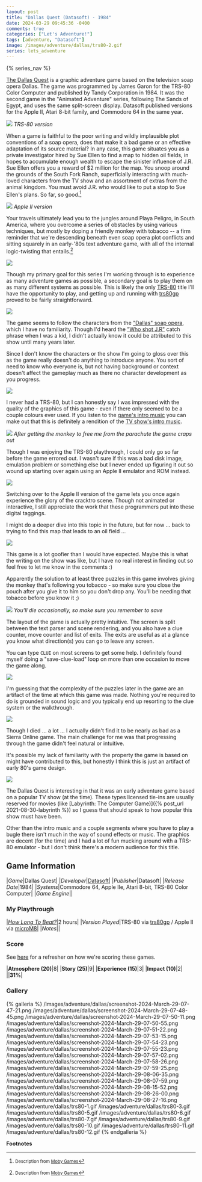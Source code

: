 ```yaml
---
layout: post
title: "Dallas Quest (Datasoft) - 1984"
date: 2024-03-29 09:45:36 -0400
comments: true
categories: ["Let's Adventure!"]
tags: [adventure, "Datasoft"]
image: /images/adventure/dallas/trs80-2.gif
series: lets_adventure
---
```

{% series_nav %}

[The Dallas Quest](https://en.wikipedia.org/wiki/The_Dallas_Quest) is a graphic adventure game based on the television soap opera Dallas. The game was programmed by James Garon for the TRS-80 Color Computer and published by Tandy Corporation in 1984. It was the second game in the "Animated Adventure" series, following The Sands of Egypt, and uses the same split-screen display. Datasoft published versions for the Apple II, Atari 8-bit family, and Commodore 64 in the same year.

![](/images/adventure/dallas/trs80-4.gif)
_TRS-80 version_

When a game is faithful to the poor writing and wildly implausible plot conventions of a soap opera, does that make it a bad game or an effective adaptation of its source material? In any case, this game situates you as a private investigator hired by Sue Ellen to find a map to hidden oil fields, in hopes to accumulate enough wealth to escape the sinister influence of J.R. Sue Ellen offers you a reward of $2 million for the map. You snoop around the grounds of the South Fork Ranch, superficially interacting with much-loved characters from the TV show and an assortment of extras from the animal kingdom. You must avoid J.R. who would like to put a stop to Sue Ellen's plans. So far, so good.[^1]

![](/images/adventure/dallas/screenshot-2024-March-29-07-53-44.png)
_Apple II version_

Your travels ultimately lead you to the jungles around Playa Peligro, in South America, where you overcome a series of obstacles by using various techniques, but mostly by doping a friendly monkey with tobacco -- a firm reminder that we're descending beneath even soap opera plot conflicts and sitting squarely in an early-'80s text adventure game, with all of the internal logic-twisting that entails.[^1]

![](/images/adventure/dallas/trs80-0.gif)

Though my primary goal for this series I'm working through is to experience as many adventure games as possible, a secondary goal is to play them on as many different systems as possible. This is likely the only [TRS-80](https://en.wikipedia.org/wiki/TRS-80) title I'll have the opportunity to play, and getting up and running with [trs80gp](http://48k.ca/trs80gp.html) proved to be fairly straightforward.

![](/images/adventure/dallas/trs80-8.gif)

The game seems to follow the characters from the ["Dallas" soap opera](https://en.wikipedia.org/wiki/Dallas_(1978_TV_series)), which I have no familiarity. Though I'd heard the ["Who shot J.R"](https://en.wikipedia.org/wiki/Who_shot_J.R.%3F) catch phrase when I was a kid, I didn't actually know it could be attributed to this show until many years later.

Since I don't know the characters or the show I'm going to gloss over this as the game really doesn't do anything to introduce anyone. You sort of need to know who everyone is, but not having background or context doesn't affect the gameplay much as there no character development as you progress.

![](/images/adventure/dallas/trs80-13.gif)

I never had a TRS-80, but I can honestly say I was impressed with the quality of the graphics of this game - even if there only seemed to be a couple colours ever used. If you listen to the [game's intro music](https://youtu.be/-Yd_Pe183lU?t=35) you can make out that this is definitely a rendition of the [TV show's intro music](https://www.youtube.com/watch?v=8sKX3tWaOew).

![](/images/adventure/dallas/trs80-14.gif)
_After getting the monkey to free me from the parachute the game craps out_

Though I was enjoying the TRS-80 playthrough, I could only go so far before the game errored out. I wasn't sure if this was a bad disk image, emulation problem or something else but I never ended up figuring it out so wound up starting over again using an Apple II emulator and ROM instead.

![](/images/adventure/dallas/screenshot-2024-March-29-07-46-55.png)

Switching over to the Apple II version of the game lets you once again experience the glory of the cracktro scene. Though not animated or interactive, I still appreciate the work that these programmers put into these digital taggings.

I might do a deeper dive into this topic in the future, but for now ... back to trying to find this map that leads to an oil field ...

![](/images/adventure/dallas/screenshot-2024-March-29-07-57-48.png)

This game is a lot goofier than I would have expected. Maybe this is what the writing on the show was like, but I have no real interest in finding out so feel free to let me know in the comments :)

Apparently the solution to at least three puzzles in this game involves giving the monkey that's following you tobacco - so make sure you close the pouch after you give it to him so you don't drop any. You'll be needing that tobacco before you know it ;)

![](/images/adventure/dallas/screenshot-2024-March-29-07-59-59.png)
_You'll die occasionally, so make sure you remember to save_

The layout of the game is actually pretty intuitive. The screen is split between the text parser and scene rendering, and you also have a clue counter, move counter and list of exits. The exits are useful as at a glance you know what direction(s) you can go to leave any screen.

You can type `CLUE` on most screens to get some help. I definitely found myself doing a "save-clue-load" loop on more than one occasion to move the game along.

![](/images/adventure/dallas/screenshot-2024-March-29-08-20-47.png)

I'm guessing that the complexity of the puzzles later in the game are an artifact of the time at which this game was made. Nothing you're required to do is grounded in sound logic and you typically end up resorting to the clue system or the walkthrough.

![](/images/adventure/dallas/screenshot-2024-March-29-08-03-05.png)

Though I died ... a lot ... I actually didn't find it to be nearly as bad as a Sierra Online game. The main challenge for me was that progressing through the game didn't feel natural or intuitive.

It's possible my lack of familiarity with the property the game is based on might have contributed to this, but honestly I think this is just an artifact of early 80's game design.

![](/images/adventure/dallas/screenshot-2024-March-29-08-27-03.png)

The Dallas Quest is interesting in that it was an early adventure game based on a popular TV show (at the time). These types licensed tie-ins are usually reserved for movies (like [Labyrinth: The Computer Game)]({% post_url 2021-08-30-labyrinth %}) so I guess that should speak to how popular this show must have been.

Other than the intro music and a couple segments where you have to play a bugle there isn't much in the way of sound effects or music. The graphics are decent (for the time) and I had a lot of fun mucking around with a TRS-80 emulator - but I don't think there's a modern audience for this title.

## Game Information

|*Game*|Dallas Quest|
|*Developer*|[Datasoft](https://en.wikipedia.org/wiki/Datasoft)|
|*Publisher*|Datasoft|
|*Release Date*|1984|
|*Systems*|Commodore 64, Apple IIe, Atari 8-bit, TRS-80 Color Computer|
|*Game Engine*||

### My Playthrough

|[*How Long To Beat?*](https://howlongtobeat.com/game/89763)|2 hours|
|*Version Played*|TRS-80 via [trs80gp](http://48k.ca/trs80gp.html) / Apple II via [microM8](https://paleotronic.com/software/microm8/)|
|*Notes*||

### Score

See [here](https://www.alexbevi.com/blog/2021/07/28/adventure-games-1980-1999/#scoring) for a refresher on how we're scoring these games.

|**Atmosphere (20)**|8|
|**Story (25)**|9|
|**Experience (15)**|3|
|**Impact (10)**|2|
||**31%**|

### Gallery

{% galleria %}
/images/adventure/dallas/screenshot-2024-March-29-07-47-21.png
/images/adventure/dallas/screenshot-2024-March-29-07-48-45.png
/images/adventure/dallas/screenshot-2024-March-29-07-50-11.png
/images/adventure/dallas/screenshot-2024-March-29-07-50-55.png
/images/adventure/dallas/screenshot-2024-March-29-07-51-22.png
/images/adventure/dallas/screenshot-2024-March-29-07-53-15.png
/images/adventure/dallas/screenshot-2024-March-29-07-54-23.png
/images/adventure/dallas/screenshot-2024-March-29-07-55-23.png
/images/adventure/dallas/screenshot-2024-March-29-07-57-02.png
/images/adventure/dallas/screenshot-2024-March-29-07-58-26.png
/images/adventure/dallas/screenshot-2024-March-29-07-59-25.png
/images/adventure/dallas/screenshot-2024-March-29-08-06-35.png
/images/adventure/dallas/screenshot-2024-March-29-08-07-59.png
/images/adventure/dallas/screenshot-2024-March-29-08-15-52.png
/images/adventure/dallas/screenshot-2024-March-29-08-26-00.png
/images/adventure/dallas/screenshot-2024-March-29-08-27-16.png
/images/adventure/dallas/trs80-1.gif
/images/adventure/dallas/trs80-3.gif
/images/adventure/dallas/trs80-5.gif
/images/adventure/dallas/trs80-6.gif
/images/adventure/dallas/trs80-7.gif
/images/adventure/dallas/trs80-9.gif
/images/adventure/dallas/trs80-10.gif
/images/adventure/dallas/trs80-11.gif
/images/adventure/dallas/trs80-12.gif
{% endgalleria %}

**Footnotes**

[^1]: <small>Description from [Moby Games](https://www.mobygames.com/game/22977/the-dallas-quest/)</small>